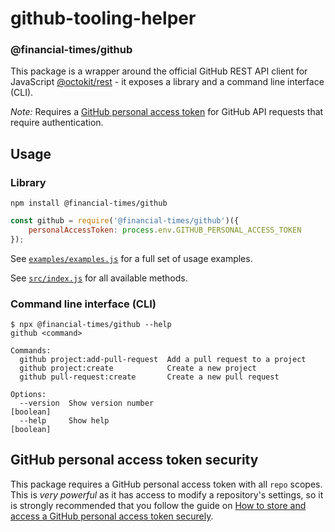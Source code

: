 # github-tooling-helper

### @financial-times/github

This package is a wrapper around the official GitHub REST API client for
JavaScript [@octokit/rest](https://github.com/octokit/rest.js) - it exposes a
library and a command line interface (CLI).

_Note:_ Requires a [GitHub personal access token](#github-personal-access-token-security)
for GitHub API requests that require authentication.

## Usage

### Library

```
npm install @financial-times/github
```

```javascript
const github = require('@financial-times/github')({
    personalAccessToken: process.env.GITHUB_PERSONAL_ACCESS_TOKEN
});
```

See [`examples/examples.js`](https://github.com/Financial-Times/github-tooling-helper/blob/master/examples/examples.js) for a full set of usage examples.

See [`src/index.js`](https://github.com/Financial-Times/github-tooling-helper/blob/master/src/index.js) for all available methods.

### Command line interface (CLI)

```
$ npx @financial-times/github --help
github <command>

Commands:
  github project:add-pull-request  Add a pull request to a project
  github project:create            Create a new project
  github pull-request:create       Create a new pull request

Options:
  --version  Show version number                                       [boolean]
  --help     Show help                                                 [boolean]
```

## GitHub personal access token security

This package requires a GitHub personal access token with all `repo` scopes. This is _very powerful_ as it has access to modify a repository's settings, so it is strongly recommended that you follow the guide on [How to store and access a GitHub personal access token securely](https://github.com/Financial-Times/next/wiki/How-to-store-and-access-a-GitHub-personal-access-token-securely).
